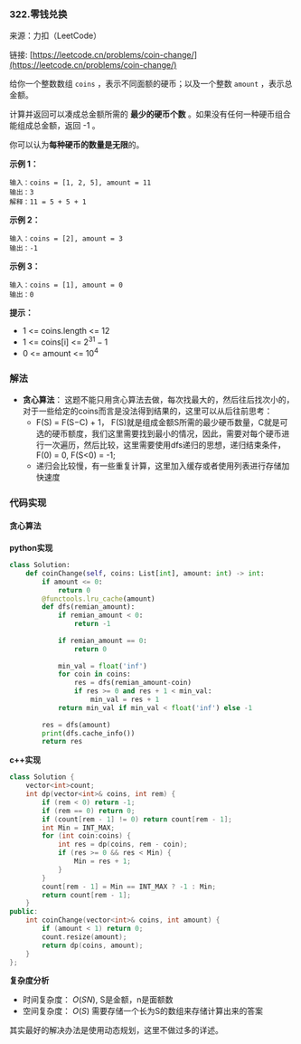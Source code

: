  ### 322.零钱兑换
来源：力扣（LeetCode）

链接: [https://leetcode.cn/problems/coin-change/](https://leetcode.cn/problems/coin-change/)

给你一个整数数组 `coins` ，表示不同面额的硬币；以及一个整数 `amount` ，表示总金额。

计算并返回可以凑成总金额所需的 **最少的硬币个数** 。如果没有任何一种硬币组合能组成总金额，返回 -1 。

你可以认为**每种硬币的数量是无限**的。

 

**示例 1：**
```
输入：coins = [1, 2, 5], amount = 11
输出：3 
解释：11 = 5 + 5 + 1
```

**示例 2：**
```
输入：coins = [2], amount = 3
输出：-1
```

**示例 3：**
```
输入：coins = [1], amount = 0
输出：0
```

**提示：**
* 1 <= coins.length <= 12
* 1 <= coins[i] <= $2^{31} - 1$
* 0 <= amount <= $10^4$


### 解法
* **贪心算法**： 这题不能只用贪心算法去做，每次找最大的，然后往后找次小的，对于一些给定的coins而言是没法得到结果的，这里可以从后往前思考：
	* F(S) = F(S−C) + 1， F(S)就是组成金额S所需的最少硬币数量，C就是可选的硬币额度，我们这里需要找到最小的情况，因此，需要对每个硬币进行一次遍历，然后比较，这里需要使用dfs递归的思想，递归结束条件，F(0) = 0, F(S<0) = -1; 
	* 递归会比较慢，有一些重复计算，这里加入缓存或者使用列表进行存储加快速度

### 代码实现
#### 贪心算法
**python实现**
```python
class Solution:
    def coinChange(self, coins: List[int], amount: int) -> int:
        if amount <= 0:
            return 0
        @functools.lru_cache(amount)
        def dfs(remian_amount):
            if remian_amount < 0:
                return -1
            
            if remian_amount == 0:
                return 0
            
            min_val = float('inf')
            for coin in coins:
                res = dfs(remian_amount-coin)
                if res >= 0 and res + 1 < min_val:
                    min_val = res + 1
            return min_val if min_val < float('inf') else -1
        
        res = dfs(amount)
        print(dfs.cache_info())
        return res
```


**c++实现**
```cpp
class Solution {
    vector<int>count;
    int dp(vector<int>& coins, int rem) {
        if (rem < 0) return -1;
        if (rem == 0) return 0;
        if (count[rem - 1] != 0) return count[rem - 1];
        int Min = INT_MAX;
        for (int coin:coins) {
            int res = dp(coins, rem - coin);
            if (res >= 0 && res < Min) {
                Min = res + 1;
            }
        }
        count[rem - 1] = Min == INT_MAX ? -1 : Min;
        return count[rem - 1];
    }
public:
    int coinChange(vector<int>& coins, int amount) {
        if (amount < 1) return 0;
        count.resize(amount);
        return dp(coins, amount);
    }
};
```


**复杂度分析**
* 时间复杂度： $O(SN)$, S是金额，n是面额数
* 空间复杂度： $O(S)$  需要存储一个长为S的数组来存储计算出来的答案

其实最好的解决办法是使用动态规划，这里不做过多的详述。